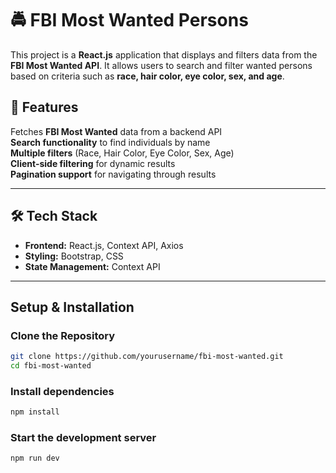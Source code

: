 # 🚔 FBI Most Wanted Persons

This project is a **React.js** application that displays and filters data from the **FBI Most Wanted API**. It allows users to search and filter wanted persons based on criteria such as **race, hair color, eye color, sex, and age**.

## 🚀 Features

Fetches **FBI Most Wanted** data from a backend API  
**Search functionality** to find individuals by name  
**Multiple filters** (Race, Hair Color, Eye Color, Sex, Age)  
**Client-side filtering** for dynamic results  
**Pagination support** for navigating through results  

---

## 🛠️ Tech Stack

- **Frontend:** React.js, Context API, Axios   
- **Styling:** Bootstrap, CSS  
- **State Management:** Context API  

---

##  Setup & Installation

### **Clone the Repository**
```sh
git clone https://github.com/yourusername/fbi-most-wanted.git
cd fbi-most-wanted
```

### **Install dependencies**
```sh
npm install
```

### **Start the development server**
```sh
npm run dev
```

